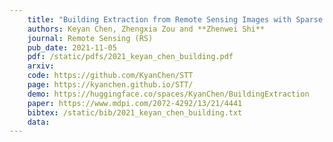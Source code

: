 ```yaml
---
    title: "Building Extraction from Remote Sensing Images with Sparse Token Transformers"
    authors: Keyan Chen, Zhengxia Zou and **Zhenwei Shi**
    journal: Remote Sensing (RS)
    pub_date: 2021-11-05
    pdf: /static/pdfs/2021_keyan_chen_building.pdf
    arxiv: 
    code: https://github.com/KyanChen/STT
    page: https://kyanchen.github.io/STT/
    demo: https://huggingface.co/spaces/KyanChen/BuildingExtraction
    paper: https://www.mdpi.com/2072-4292/13/21/4441
    bibtex: /static/bib/2021_keyan_chen_building.txt
    data:
---
```

    